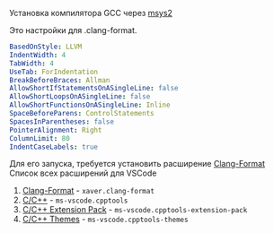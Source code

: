 Установка компилятора GCC через [msys2](https://www.msys2.org/)

Это настройки для .clang-format.
```yaml
BasedOnStyle: LLVM
IndentWidth: 4
TabWidth: 4
UseTab: ForIndentation
BreakBeforeBraces: Allman
AllowShortIfStatementsOnASingleLine: false
AllowShortLoopsOnASingleLine: false
AllowShortFunctionsOnASingleLine: Inline
SpaceBeforeParens: ControlStatements
SpacesInParentheses: false
PointerAlignment: Right
ColumnLimit: 80
IndentCaseLabels: true
```
Для его запуска, требуется установить расширение  [Clang-Format](https://marketplace.visualstudio.com/items?itemName=xaver.clang-format)
Список всех расширений для VSCode
1. [Clang-Format](https://marketplace.visualstudio.com/items?itemName=xaver.clang-format) - `xaver.clang-format`
2. [C/C++](https://marketplace.visualstudio.com/items?itemName=ms-vscode.cpptools) - `ms-vscode.cpptools`
3. [C/C++ Extension Pack](https://marketplace.visualstudio.com/items?itemName=ms-vscode.cpptools-extension-pack) - `ms-vscode.cpptools-extension-pack`
4. [C/C++ Themes](https://marketplace.visualstudio.com/items?itemName=ms-vscode.cpptools-themes) - `ms-vscode.cpptools-themes`